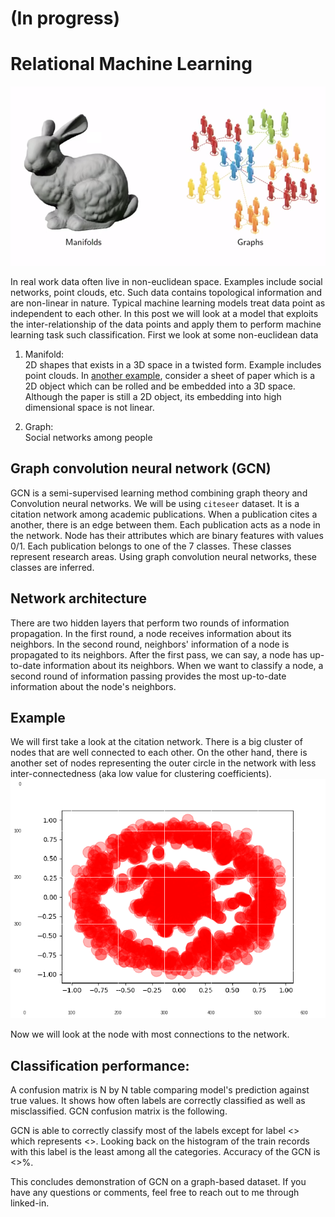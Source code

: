 # (In progress)
# Relational Machine Learning
![Data in non-Euclidean space](/images/manifold.png)

In real work data often live in non-euclidean space. Examples include social networks, point clouds, etc. Such data contains topological information and are non-linear in nature. Typical machine learning models treat data point as independent to each other. In this post we will look at a model that exploits the inter-relationship of the data points and apply them to perform machine learning task such classification. First we look at some non-euclidean data 

1. Manifold:  
2D shapes that exists in a 3D space in a twisted form. Example includes point clouds. In [another example](https://jakevdp.github.io/PythonDataScienceHandbook/05.10-manifold-learning.html), consider a sheet of paper which is a 2D object which can be rolled and be embedded into a 3D space. Although the paper is still a 2D object, its embedding into high dimensional space is not linear.

2. Graph:  
Social networks among people


## Graph convolution neural network (GCN)
GCN is a semi-supervised learning method combining graph theory and Convolution neural networks. We will be using `citeseer` dataset. It is a citation network among academic publications. When a publication cites a another, there is an edge between them. Each publication acts as a node in the network. Node has their attributes which are binary features with values 0/1. Each publication belongs to one of the 7 classes. These classes represent research areas. Using graph convolution neural networks, these classes are inferred.   

## Network architecture
There are two hidden layers that perform two rounds of information propagation. In the first round, a node receives information about its neighbors. In the second round, neighbors' information of a node is propagated to its neighbors. After the first pass, we can say, a node has up-to-date information about its neighbors. When we want to classify a node, a second round of information passing provides the most up-to-date information about the node's neighbors. 

## Example
We will first take a look at the citation network. There is a big cluster of nodes that are well connected to each other. On the other hand, there is another set of nodes representing the outer circle in the network with less inter-connectedness (aka low value for clustering coefficients).  
![citeseer_network](/images/citeseer_network.png)

Now we will look at the node with most connections to the network. 

## Classification performance:
A confusion matrix is N by N table comparing model's prediction against true values. It shows how often labels are correctly classified as well as misclassified. GCN confusion matrix is the following. 

GCN is able to correctly classify most of the labels except for label <> which represents <>. Looking back on the histogram of the train records with this label is the least among all the categories. Accuracy of the GCN is <>%. 

This concludes demonstration of GCN on a graph-based dataset. If you have any questions or comments, feel free to reach out to me  through linked-in.  

